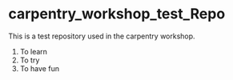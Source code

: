 # carpentry_workshop_test_Repo
This is a test repository used in the carpentry workshop.

1. To learn
2. To try
3. To have fun
